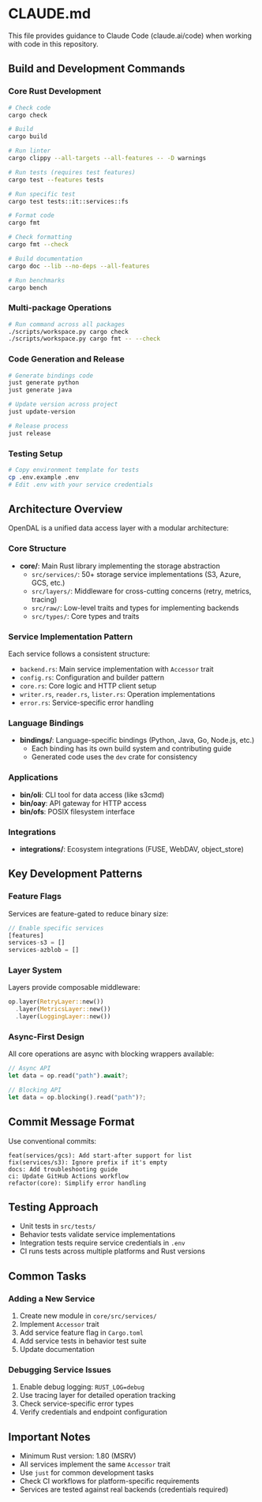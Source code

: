 # CLAUDE.md

This file provides guidance to Claude Code (claude.ai/code) when working with code in this repository.

## Build and Development Commands

### Core Rust Development
```bash
# Check code
cargo check

# Build
cargo build

# Run linter
cargo clippy --all-targets --all-features -- -D warnings

# Run tests (requires test features)
cargo test --features tests

# Run specific test
cargo test tests::it::services::fs

# Format code
cargo fmt

# Check formatting
cargo fmt --check

# Build documentation
cargo doc --lib --no-deps --all-features

# Run benchmarks
cargo bench
```

### Multi-package Operations
```bash
# Run command across all packages
./scripts/workspace.py cargo check
./scripts/workspace.py cargo fmt -- --check
```

### Code Generation and Release
```bash
# Generate bindings code
just generate python
just generate java

# Update version across project
just update-version

# Release process
just release
```

### Testing Setup
```bash
# Copy environment template for tests
cp .env.example .env
# Edit .env with your service credentials
```

## Architecture Overview

OpenDAL is a unified data access layer with a modular architecture:

### Core Structure
- **core/**: Main Rust library implementing the storage abstraction
  - `src/services/`: 50+ storage service implementations (S3, Azure, GCS, etc.)
  - `src/layers/`: Middleware for cross-cutting concerns (retry, metrics, tracing)
  - `src/raw/`: Low-level traits and types for implementing backends
  - `src/types/`: Core types and traits

### Service Implementation Pattern
Each service follows a consistent structure:
- `backend.rs`: Main service implementation with `Accessor` trait
- `config.rs`: Configuration and builder pattern
- `core.rs`: Core logic and HTTP client setup
- `writer.rs`, `reader.rs`, `lister.rs`: Operation implementations
- `error.rs`: Service-specific error handling

### Language Bindings
- **bindings/**: Language-specific bindings (Python, Java, Go, Node.js, etc.)
  - Each binding has its own build system and contributing guide
  - Generated code uses the `dev` crate for consistency

### Applications
- **bin/oli**: CLI tool for data access (like s3cmd)
- **bin/oay**: API gateway for HTTP access
- **bin/ofs**: POSIX filesystem interface

### Integrations
- **integrations/**: Ecosystem integrations (FUSE, WebDAV, object_store)

## Key Development Patterns

### Feature Flags
Services are feature-gated to reduce binary size:
```rust
// Enable specific services
[features]
services-s3 = []
services-azblob = []
```

### Layer System
Layers provide composable middleware:
```rust
op.layer(RetryLayer::new())
  .layer(MetricsLayer::new())
  .layer(LoggingLayer::new())
```

### Async-First Design
All core operations are async with blocking wrappers available:
```rust
// Async API
let data = op.read("path").await?;

// Blocking API
let data = op.blocking().read("path")?;
```

## Commit Message Format
Use conventional commits:
```
feat(services/gcs): Add start-after support for list
fix(services/s3): Ignore prefix if it's empty
docs: Add troubleshooting guide
ci: Update GitHub Actions workflow
refactor(core): Simplify error handling
```

## Testing Approach
- Unit tests in `src/tests/`
- Behavior tests validate service implementations
- Integration tests require service credentials in `.env`
- CI runs tests across multiple platforms and Rust versions

## Common Tasks

### Adding a New Service
1. Create new module in `core/src/services/`
2. Implement `Accessor` trait
3. Add service feature flag in `Cargo.toml`
4. Add service tests in behavior test suite
5. Update documentation

### Debugging Service Issues
1. Enable debug logging: `RUST_LOG=debug`
2. Use tracing layer for detailed operation tracking
3. Check service-specific error types
4. Verify credentials and endpoint configuration

## Important Notes
- Minimum Rust version: 1.80 (MSRV)
- All services implement the same `Accessor` trait
- Use `just` for common development tasks
- Check CI workflows for platform-specific requirements
- Services are tested against real backends (credentials required)
